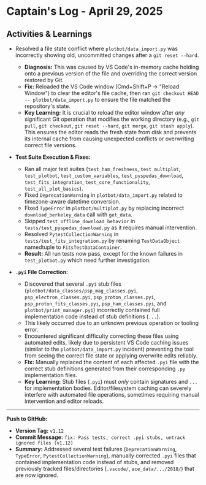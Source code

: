 # Captain's Log - April 29, 2025

## Activities & Learnings
 
- Resolved a file state conflict where `plotbot/data_import.py` was incorrectly showing old, uncommitted changes after a `git reset --hard`. 
  - **Diagnosis:** This was caused by VS Code's in-memory cache holding onto a previous version of the file and overriding the correct version restored by Git.
  - **Fix:** Reloaded the VS Code window (Cmd+Shift+P -> "Reload Window") to clear the editor's file cache, then ran `git checkout HEAD -- plotbot/data_import.py` to ensure the file matched the repository's state.
  - **Key Learning:** It is crucial to reload the editor window after *any* significant Git operation that modifies the working directory (e.g., `git pull`, `git checkout`, `git reset --hard`, `git merge`, `git stash apply`). This ensures the editor reads the fresh state from disk and prevents its internal cache from causing unexpected conflicts or overwriting correct file versions.

- **Test Suite Execution & Fixes:**
  - Ran all major test suites (`test_ham_freshness`, `test_multiplot`, `test_plotbot`, `test_custom_variables`, `test_pyspedas_download`, `test_fits_integration`, `test_core_functionality`, `test_all_plot_basics`).
  - Fixed `DeprecationWarning` in `plotbot/data_import.py` related to timezone-aware datetime conversion.
  - Fixed `TypeError` in `plotbot/multiplot.py` by replacing incorrect `download_berkeley_data` call with `get_data`.
  - Skipped `test_offline_download_behavior` in `tests/test_pyspedas_download.py` as it requires manual intervention.
  - Resolved `PytestCollectionWarning` in `tests/test_fits_integration.py` by renaming `TestDataObject` namedtuple to `FitsTestDataContainer`.
  - **Result:** All run tests now pass, except for the known failures in `test_plotbot.py` which need further investigation.

- **`.pyi` File Correction:**
  - Discovered that several `.pyi` stub files (`plotbot/data_classes/psp_mag_classes.pyi`, `psp_electron_classes.pyi`, `psp_proton_classes.pyi`, `psp_proton_fits_classes.pyi`, `psp_ham_classes.pyi`, and `plotbot/print_manager.pyi`) incorrectly contained full implementation code instead of stub definitions (`...`).
  - This likely occurred due to an unknown previous operation or tooling error.
  - Encountered significant difficulty correcting these files using automated edits, likely due to persistent VS Code caching issues (similar to the `plotbot/data_import.py` incident) preventing the tool from seeing the correct file state or applying overwrite edits reliably.
  - **Fix:** Manually replaced the content of each affected `.pyi` file with the correct stub definitions generated from their corresponding `.py` implementation files.
  - **Key Learning:** Stub files (`.pyi`) must *only* contain signatures and `...` for implementation bodies. Editor/filesystem caching can severely interfere with automated file operations, sometimes requiring manual intervention and editor reloads. 

---

**Push to GitHub:**
- **Version Tag:** `v1.12`
- **Commit Message:** `fix: Pass tests, correct .pyi stubs, untrack ignored files (v1.12)`
- **Summary:** Addressed several test failures (`DeprecationWarning`, `TypeError`, `PytestCollectionWarning`), manually corrected `.pyi` files that contained implementation code instead of stubs, and removed previously tracked files/directories (`.vscode/`, `ace_data/.../2018/`) that are now ignored. 